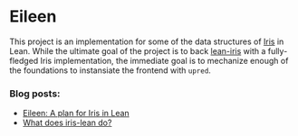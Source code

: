 # Eileen

This project is an implementation for some of the data structures of [Iris](https://iris-project.org) in Lean.
While the ultimate goal of the project is to back [lean-iris](https://github.com/leanprover-community/iris-lean) with a fully-fledged Iris implementation, the immediate goal is to mechanize enough of the foundations to instansiate the frontend with ``upred``. 

### Blog posts:
- [Eileen: A plan for Iris in Lean](https://www.markusde.ca/pages/eileen.html)
- [What does iris-lean do?](https://www.markusde.ca/pages/iris_lean.html)
